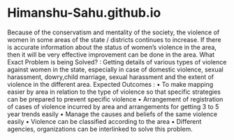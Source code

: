 # Himanshu-Sahu.github.io
Because of the conservatism and mentality of the society, the violence of women in some areas of the state / districts continues to increase. If there is accurate information about the status of women’s violence in the area, then it will be very effective improvement can be done in the area. What Exact Problem is being Solved? : Getting details of various types of violence against women in the state, especially in case of domestic violence, sexual harassment, dowry,child marriage, sexual harassment and the extent of violence in the different area. Expected Outcomes : • To make mapping easier by area in relation to the type of violence so that specific strategies can be prepared to prevent specific violence • Arrangement of registration of cases of violence incurred by area and arrangements for getting 3 to 5 year trends easily • Manage the causes and beliefs of the same violence easily • Violence can be classified according to the area • Different agencies, organizations can be interlinked to solve this problem.
